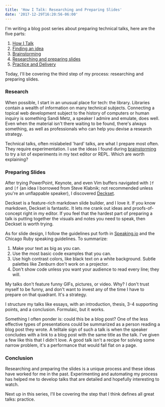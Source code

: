 ```yaml
---
title: 'How I Talk: Researching and Preparing Slides'
date: '2017-12-29T16:20:56-06:00'
---
```


I'm writing a blog post series about preparing technical talks, here are the five parts:

1. [How I Talk](/how-i-talk)
1. [Finding an idea](/how-i-talk-finding-an-idea)
1. [Brainstorming](/how-i-talk-brainstorming)
1. [Researching and preparing slides](/how-i-talk-researching-and-preparing-slides)
1. [Practice and Delivery](/how-i-talk-practice-and-delivery)


Today, I'll be covering the third step of my process: researching and preparing
slides.

### Research

When possible, I start in an unusual place for tech: the library. Libraries
contain a wealth of information on many technical subjects. Connecting a
topical web development subject to the history of computers or human inquiry is
something Sandi Metz, a speaker I admire and emulate, does well. Even when the
material isn't there waiting to be found, there's always something, as well as
professionals who can help you devise a research strategy.

Technical talks, often mislabeled 'hard' talks, are what I prepare most often.
They require experimentation. I use the ideas I found during
[brainstorming](/how-i-talk-brainstorming) to try a lot of experiments in my
text editor or REPL. Which are worth explaining?

### Preparing Slides

After trying PowerPoint, Keynote, and even Vim buffers navigated
with `]f` and `[f` (an idea I borrowed from Steve Klabnik; not recommended unless
you're an unflappable speaker), I discovered [Deckset](https://www.decksetapp.com/).

Deckset is a feature-rich markdown slide builder, and I love it. If you know
markdown, Deckset is fantastic. It lets me crank out ideas and
proofs-of-concept right in my editor. If you feel that the hardest part of
preparing a talk is putting together the visuals and notes you need to speak, then Deckset is worth trying.

As for slide design, I follow the guidelines put forth in
[Speaking.io](http://speaking.io) and the Chicago Ruby speaking guidelines. To summarize: 

1. Make your text as big as you can.
1. Use the most basic code examples that you can.
1. Use high contrast colors, like black text on a white background. Subtle palettes like Zenburn don't work on a projector.
1. Don't show code unless you want your audience to read every line; they will.

My talks don't feature funny GIFs, pictures, or video. Why? I don't trust
myself to be funny, and don't want to invest any of the time I have to prepare
on that quadrant. It's a strategy.

I structure my talks like essays, with an introduction, thesis, 3-4 supporting
points, and a conclusion. Formulaic, but it works.

Something I often ponder is: could this be a blog post? One of the less
effective types of presentations could be summarized as a person reading a blog
post they wrote. A telltale sign of such a talk is when the speaker concludes
with a link to a blog post with the same title as the talk. I've given a few
like this that I didn't love. A good talk isn't a recipe for solving some
narrow problem, it's a performance that would fall flat on a page.

### Conclusion

Researching and preparing the slides is a unique process and these ideas have
worked for me in the past. Experimenting and automating my process has helped
me to develop talks that are detailed and hopefully interesting to
watch.

Next up in this series, I'll be covering the step that I think defines all
great talks: practice.
